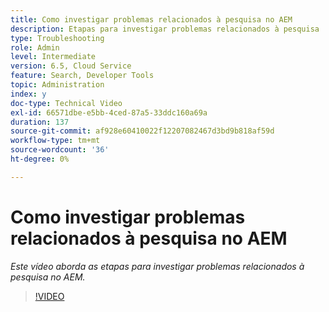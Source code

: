 ```yaml
---
title: Como investigar problemas relacionados à pesquisa no AEM
description: Etapas para investigar problemas relacionados à pesquisa
type: Troubleshooting
role: Admin
level: Intermediate
version: 6.5, Cloud Service
feature: Search, Developer Tools
topic: Administration
index: y
doc-type: Technical Video
exl-id: 66571dbe-e5bb-4ced-87a5-33ddc160a69a
duration: 137
source-git-commit: af928e60410022f12207082467d3bd9b818af59d
workflow-type: tm+mt
source-wordcount: '36'
ht-degree: 0%

---
```


# Como investigar problemas relacionados à pesquisa no AEM

*Este vídeo aborda as etapas para investigar problemas relacionados à pesquisa no AEM.*

>[!VIDEO](https://video.tv.adobe.com/v/335467?quality=12&learn=on)
